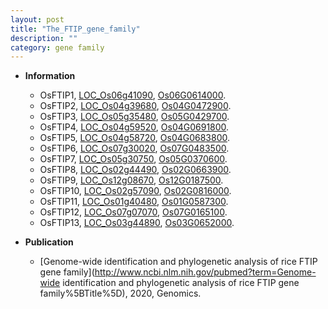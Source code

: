 ```yaml
---
layout: post
title: "The_FTIP_gene_family"
description: ""
category: gene family
---
```


* **Information**  
    + OsFTIP1, [LOC_Os06g41090](http://rice.uga.edu/cgi-bin/ORF_infopage.cgi?orf=LOC_Os06g41090), [Os06G0614000](http://rapdb.dna.affrc.go.jp/viewer/gbrowse_details/irgsp1?name=Os06G0614000).
    + OsFTIP2, [LOC_Os04g39680](http://rice.uga.edu/cgi-bin/ORF_infopage.cgi?orf=LOC_Os04g39680), [Os04G0472900](http://rapdb.dna.affrc.go.jp/viewer/gbrowse_details/irgsp1?name=Os04G0472900).
    + OsFTIP3, [LOC_Os05g35480](http://rice.uga.edu/cgi-bin/ORF_infopage.cgi?orf=LOC_Os05g35480), [Os05G0429700](http://rapdb.dna.affrc.go.jp/viewer/gbrowse_details/irgsp1?name=Os05G0429700).
    + OsFTIP4, [LOC_Os04g59520](http://rice.uga.edu/cgi-bin/ORF_infopage.cgi?orf=LOC_Os04g59520), [Os04G0691800](http://rapdb.dna.affrc.go.jp/viewer/gbrowse_details/irgsp1?name=Os04G0691800).
    + OsFTIP5, [LOC_Os04g58720](http://rice.uga.edu/cgi-bin/ORF_infopage.cgi?orf=LOC_Os04g58720), [Os04G0683800](http://rapdb.dna.affrc.go.jp/viewer/gbrowse_details/irgsp1?name=Os04G0683800).
    + OsFTIP6, [LOC_Os07g30020](http://rice.uga.edu/cgi-bin/ORF_infopage.cgi?orf=LOC_Os07g30020), [Os07G0483500](http://rapdb.dna.affrc.go.jp/viewer/gbrowse_details/irgsp1?name=Os07G0483500).
    + OsFTIP7, [LOC_Os05g30750](http://rice.uga.edu/cgi-bin/ORF_infopage.cgi?orf=LOC_Os05g30750), [Os05G0370600](http://rapdb.dna.affrc.go.jp/viewer/gbrowse_details/irgsp1?name=Os05G0370600).
    + OsFTIP8, [LOC_Os02g44490](http://rice.uga.edu/cgi-bin/ORF_infopage.cgi?orf=LOC_Os02g44490), [Os02G0663900](http://rapdb.dna.affrc.go.jp/viewer/gbrowse_details/irgsp1?name=Os02G0663900).
    + OsFTIP9, [LOC_Os12g08670](http://rice.uga.edu/cgi-bin/ORF_infopage.cgi?orf=LOC_Os12g08670), [Os12G0187500](http://rapdb.dna.affrc.go.jp/viewer/gbrowse_details/irgsp1?name=Os12G0187500).
    + OsFTIP10, [LOC_Os02g57090](http://rice.uga.edu/cgi-bin/ORF_infopage.cgi?orf=LOC_Os02g57090), [Os02G0816000](http://rapdb.dna.affrc.go.jp/viewer/gbrowse_details/irgsp1?name=Os02G0816000).
    + OsFTIP11, [LOC_Os01g40480](http://rice.uga.edu/cgi-bin/ORF_infopage.cgi?orf=LOC_Os01g40480), [Os01G0587300](http://rapdb.dna.affrc.go.jp/viewer/gbrowse_details/irgsp1?name=Os01G0587300).
    + OsFTIP12, [LOC_Os07g07070](http://rice.uga.edu/cgi-bin/ORF_infopage.cgi?orf=LOC_Os07g07070), [Os07G0165100](http://rapdb.dna.affrc.go.jp/viewer/gbrowse_details/irgsp1?name=Os07G0165100).
    + OsFTIP13, [LOC_Os03g44890](http://rice.uga.edu/cgi-bin/ORF_infopage.cgi?orf=LOC_Os03g44890), [Os03G0652000](http://rapdb.dna.affrc.go.jp/viewer/gbrowse_details/irgsp1?name=Os03G0652000).

* **Publication**  
    + [Genome-wide identification and phylogenetic analysis of rice FTIP gene family](http://www.ncbi.nlm.nih.gov/pubmed?term=Genome-wide identification and phylogenetic analysis of rice FTIP gene family%5BTitle%5D), 2020, Genomics.


